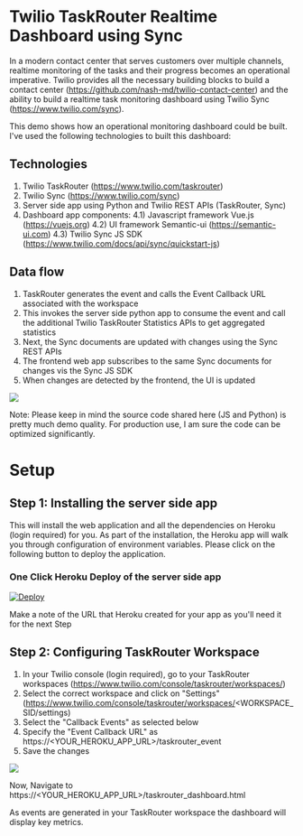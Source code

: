 # Twilio TaskRouter Realtime Dashboard using Sync

In a modern contact center that serves customers over multiple channels, realtime monitoring of the tasks and their progress becomes an operational imperative.  Twilio provides all the necessary building blocks to build a contact center (https://github.com/nash-md/twilio-contact-center) and the ability to build a realtime task monitoring dashboard using Twilio Sync (https://www.twilio.com/sync).

This demo shows how an operational monitoring dashboard could be built.  I've used the following technologies to built this dashboard:

## Technologies
1) Twilio TaskRouter (https://www.twilio.com/taskrouter)
2) Twilio Sync (https://www.twilio.com/sync)
3) Server side app using Python and Twilio REST APIs (TaskRouter, Sync)
4) Dashboard app components:
4.1) Javascript framework Vue.js (https://vuejs.org)
4.2) UI framework Semantic-ui (https://semantic-ui.com)
4.3) Twilio Sync JS SDK (https://www.twilio.com/docs/api/sync/quickstart-js)

## Data flow
1) TaskRouter generates the event and calls the Event Callback URL associated with the workspace
2) This invokes the server side python app to consume the event and call the additional Twilio TaskRouter Statistics APIs to get aggregated statistics
3) Next, the Sync documents are updated with changes using the Sync REST APIs
4) The frontend web app subscribes to the same Sync documents for changes vis the Sync JS SDK
5) When changes are detected by the frontend, the UI is updated

![](taskrouter_dashboard.jpg)

Note: Please keep in mind the source code shared here (JS and Python) is pretty much demo quality.  For production use, I am sure the code can be optimized significantly.

# Setup

## Step 1: Installing the server side app
This will install the web application and all the dependencies on Heroku (login required) for you. As part of the installation, the Heroku app will walk you through configuration of environment variables.  Please click on the following button to deploy the application.

### One Click Heroku Deploy of the server side app

[![Deploy](https://www.herokucdn.com/deploy/button.svg)](https://heroku.com/deploy?template=https://github.com/tanatoa/pfg-realtime-dashboard)

Make a note of the URL that Heroku created for your app as you'll need it for the next Step

## Step 2: Configuring TaskRouter Workspace
1) In your Twilio console (login required), go to your TaskRouter workspaces (https://www.twilio.com/console/taskrouter/workspaces/)
2) Select the correct workspace and click on "Settings" (https://www.twilio.com/console/taskrouter/workspaces/<WORKSPACE_SID/settings)
3) Select the "Callback Events" as selected below
4) Specify the "Event Callback URL" as https://<YOUR_HEROKU_APP_URL>/taskrouter_event
5) Save the changes

![](taskrouter_workspace_event_url_setup.jpg)

Now, Navigate to https://<YOUR_HEROKU_APP_URL>/taskrouter_dashboard.html

As events are generated in your TaskRouter workspace the dashboard will display key metrics.
